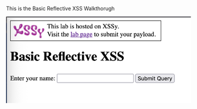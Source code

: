 This is the Basic Reflective XSS Walkthorugh

![Basic Reflective XSS Image](images/basicReflectiveXSS/image1.png)


